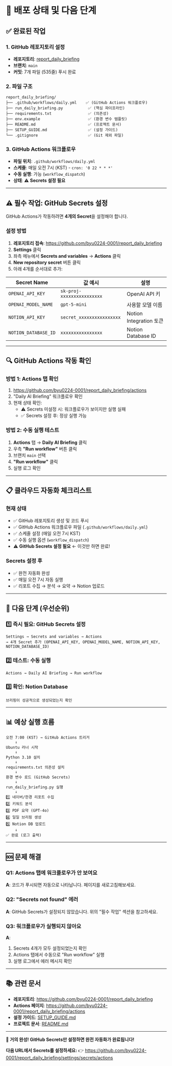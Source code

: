# 🚀 배포 상태 및 다음 단계

## ✅ 완료된 작업

### 1. GitHub 레포지토리 설정
- **레포지토리**: [report_daily_briefing](https://github.com/byu0224-0001/report_daily_briefing)
- **브랜치**: `main`
- **커밋**: 7개 파일 (535줄) 푸시 완료

### 2. 파일 구조
```
report_daily_briefing/
├── .github/workflows/daily.yml    ✅ (GitHub Actions 워크플로우)
├── run_daily_briefing.py           ✅ (핵심 파이프라인)
├── requirements.txt                ✅ (의존성)
├── env.example                     ✅ (환경 변수 템플릿)
├── README.md                       ✅ (프로젝트 문서)
├── SETUP_GUIDE.md                  ✅ (설정 가이드)
└── .gitignore                      ✅ (Git 제외 파일)
```

### 3. GitHub Actions 워크플로우
- **파일 위치**: `.github/workflows/daily.yml`
- **스케줄**: 매일 오전 7시 (KST) - `cron: '0 22 * * *'`
- **수동 실행**: 가능 (`workflow_dispatch`)
- **상태**: ⚠️ **Secrets 설정 필요**

---

## ⚠️ 필수 작업: GitHub Secrets 설정

GitHub Actions가 작동하려면 **4개의 Secret**을 설정해야 합니다.

### 설정 방법

1. **레포지토리 접속**: https://github.com/byu0224-0001/report_daily_briefing
2. **Settings** 클릭
3. 좌측 메뉴에서 **Secrets and variables** → **Actions** 클릭
4. **New repository secret** 버튼 클릭
5. 아래 4개를 순서대로 추가:

| Secret Name             | 값 예시                                | 설명                      |
|-------------------------|----------------------------------------|---------------------------|
| `OPENAI_API_KEY`        | `sk-proj-xxxxxxxxxxxxxxxx`             | OpenAI API 키             |
| `OPENAI_MODEL_NAME`     | `gpt-5-mini`                           | 사용할 모델 이름          |
| `NOTION_API_KEY`        | `secret_xxxxxxxxxxxxxxxx`              | Notion Integration 토큰   |
| `NOTION_DATABASE_ID`    | `xxxxxxxxxxxxxxxx`                     | Notion Database ID        |

---

## 🔍 GitHub Actions 작동 확인

### 방법 1: Actions 탭 확인
1. https://github.com/byu0224-0001/report_daily_briefing/actions
2. "Daily AI Briefing" 워크플로우 확인
3. 현재 상태 확인:
   - ⚠️ Secrets 미설정 시: 워크플로우가 보이지만 실행 실패
   - ✅ Secrets 설정 후: 정상 실행 가능

### 방법 2: 수동 실행 테스트
1. **Actions** 탭 → **Daily AI Briefing** 클릭
2. 우측 **"Run workflow"** 버튼 클릭
3. 브랜치 `main` 선택
4. **"Run workflow"** 클릭
5. 실행 로그 확인

---

## 📋 클라우드 자동화 체크리스트

### 현재 상태
- ✅ GitHub 레포지토리 생성 및 코드 푸시
- ✅ GitHub Actions 워크플로우 파일 (`.github/workflows/daily.yml`)
- ✅ 스케줄 설정 (매일 오전 7시 KST)
- ✅ 수동 실행 옵션 (`workflow_dispatch`)
- ⚠️ **GitHub Secrets 설정 필요** ← 이것만 하면 완료!

### Secrets 설정 후
- ✅ 완전 자동화 완성
- ✅ 매일 오전 7시 자동 실행
- ✅ 리포트 수집 → 분석 → 요약 → Notion 업로드

---

## 🎯 다음 단계 (우선순위)

### 1️⃣ **즉시 필요**: GitHub Secrets 설정
```
Settings → Secrets and variables → Actions
→ 4개 Secret 추가 (OPENAI_API_KEY, OPENAI_MODEL_NAME, NOTION_API_KEY, NOTION_DATABASE_ID)
```

### 2️⃣ **테스트**: 수동 실행
```
Actions → Daily AI Briefing → Run workflow
```

### 3️⃣ **확인**: Notion Database
```
브리핑이 성공적으로 생성되었는지 확인
```

---

## 📊 예상 실행 흐름

```
오전 7:00 (KST) → GitHub Actions 트리거
    ↓
Ubuntu 러너 시작
    ↓
Python 3.10 설치
    ↓
requirements.txt 의존성 설치
    ↓
환경 변수 로드 (GitHub Secrets)
    ↓
run_daily_briefing.py 실행
    ↓
1️⃣ 네이버/한경 리포트 수집
2️⃣ 키워드 분석
3️⃣ PDF 요약 (GPT-4o)
4️⃣ 일일 브리핑 생성
5️⃣ Notion DB 업로드
    ↓
✅ 완료 (로그 출력)
```

---

## 🆘 문제 해결

### Q1: Actions 탭에 워크플로우가 안 보여요
**A**: 코드가 푸시되면 자동으로 나타납니다. 페이지를 새로고침해보세요.

### Q2: "Secrets not found" 에러
**A**: GitHub Secrets가 설정되지 않았습니다. 위의 "필수 작업" 섹션을 참고하세요.

### Q3: 워크플로우가 실행되지 않아요
**A**: 
1. Secrets 4개가 모두 설정되었는지 확인
2. Actions 탭에서 수동으로 "Run workflow" 실행
3. 실행 로그에서 에러 메시지 확인

---

## 📚 관련 문서

- **레포지토리**: https://github.com/byu0224-0001/report_daily_briefing
- **Actions 페이지**: https://github.com/byu0224-0001/report_daily_briefing/actions
- **설정 가이드**: [SETUP_GUIDE.md](./SETUP_GUIDE.md)
- **프로젝트 문서**: [README.md](./README.md)

---

**🎉 거의 완성! GitHub Secrets만 설정하면 완전 자동화가 완료됩니다!**

**다음 URL에서 Secrets를 설정하세요:**
👉 https://github.com/byu0224-0001/report_daily_briefing/settings/secrets/actions



